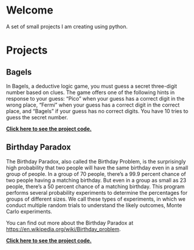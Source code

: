 # Welcome
A set of small projects I am creating using python.

# Projects
## Bagels
In Bagels, a deductive logic game, you must guess a secret three-digit number based on clues. The game offers one of the following hints in response to your guess: “Pico” when your guess has a correct digit in the wrong place, “Fermi” when your guess has a correct digit in the correct place, and “Bagels” if your guess has no correct digits. You have 10 tries to guess the secret number.

[**Click here to see the project code.**](Bagels/bagels.py)

## Birthday Paradox
The Birthday Paradox, also called the Birthday Problem, is the surprisingly high probability that two people will have the same birthday even in a small group of people. In a group of 70 people, there’s a 99.9 percent chance of two people having a matching birthday. But even in a group as small as 23 people, there’s a 50 percent chance of a matching birthday. This program performs several probability experiments to determine the percentages for groups of different sizes. We call these types of experiments, in which we conduct multiple random trials to understand the likely outcomes, Monte Carlo experiments.

You can find out more about the Birthday Paradox at https://en.wikipedia.org/wiki/Birthday_problem.

[**Click here to see the project code.**](BirthdayParadox/birthdayparadox.py)